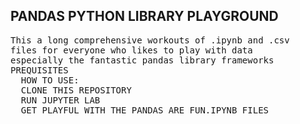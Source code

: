 ##  PANDAS PYTHON LIBRARY PLAYGROUND

<pre>This a long comprehensive workouts of .ipynb and .csv
files for everyone who likes to play with data
especially the fantastic pandas library frameworks
PREQUISITES
  HOW TO USE:
  CLONE THIS REPOSITORY
  RUN JUPYTER LAB
  GET PLAYFUL WITH THE PANDAS ARE FUN.IPYNB FILES
</pre>
